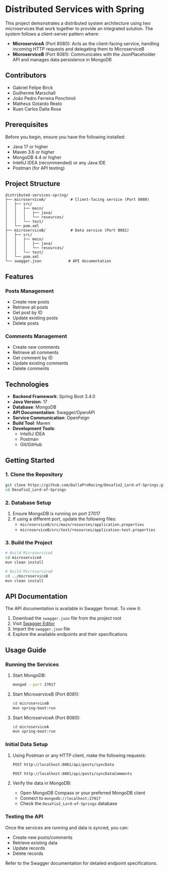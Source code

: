 # Distributed Services with Spring

This project demonstrates a distributed system architecture using two microservices that work together to provide an integrated solution. The system follows a client-server pattern where:

- **MicroserviceA** (Port 8080): Acts as the client-facing service, handling incoming HTTP requests and delegating them to MicroserviceB
- **MicroserviceB** (Port 8081): Communicates with the JsonPlaceholder API and manages data persistence in MongoDB

## Contributors

* Gabriel Felipe Birck
* Guilherme Marschall
* João Pedro Ferreira Ponchiroli
* Matheus Gotardo Reato
* Ruan Carlos Dalla Rosa


## Prerequisites

Before you begin, ensure you have the following installed:
- Java 17 or higher
- Maven 3.6 or higher
- MongoDB 4.4 or higher
- IntelliJ IDEA (recommended) or any Java IDE
- Postman (for API testing)

## Project Structure

```
distributed-services-spring/
├── microserviceA/           # Client-facing service (Port 8080)
│   ├── src/
│   │   ├── main/
│   │   │   ├── java/
│   │   │   └── resources/
│   │   └── test/
│   └── pom.xml
├── microserviceB/           # Data service (Port 8081)
│   ├── src/
│   │   ├── main/
│   │   │   ├── java/
│   │   │   └── resources/
│   │   └── test/
│   └── pom.xml
└── swagger.json            # API documentation
```

## Features

### Posts Management
- Create new posts
- Retrieve all posts
- Get post by ID
- Update existing posts
- Delete posts

### Comments Management
- Create new comments
- Retrieve all comments
- Get comment by ID
- Update existing comments
- Delete comments

## Technologies

- **Backend Framework**: Spring Boot 3.4.0
- **Java Version**: 17
- **Database**: MongoDB
- **API Documentation**: Swagger/OpenAPI
- **Service Communication**: OpenFeign
- **Build Tool**: Maven
- **Development Tools**:
    - IntelliJ IDEA
    - Postman
    - Git/GitHub

## Getting Started

### 1. Clone the Repository
```bash
git clone https://github.com/DallaProRacing/Desafio2_Lord-of-Springs.git
cd Desafio2_Lord-of-Springs
```

### 2. Database Setup
1. Ensure MongoDB is running on port 27017
2. If using a different port, update the following files:
    - `microserviceB/src/main/resources/application.properties`
    - `microserviceB/src/test/resources/application-test.properties`

### 3. Build the Project
```bash
# Build MicroserviceA
cd microserviceA
mvn clean install

# Build MicroserviceB
cd ../microserviceB
mvn clean install
```

## API Documentation

The API documentation is available in Swagger format. To view it:

1. Download the `swagger.json` file from the project root
2. Visit [Swagger Editor](https://editor.swagger.io/)
3. Import the `swagger.json` file
4. Explore the available endpoints and their specifications

## Usage Guide

### Running the Services

1. Start MongoDB:
   ```bash
   mongod --port 27017
   ```

2. Start MicroserviceB (Port 8081):
   ```bash
   cd microserviceB
   mvn spring-boot:run
   ```

3. Start MicroserviceA (Port 8080):
   ```bash
   cd microserviceA
   mvn spring-boot:run
   ```

### Initial Data Setup

1. Using Postman or any HTTP client, make the following requests:
   ```bash
   POST http://localhost:8081/api/posts/syncData

   POST http://localhost:8081/api/posts/syncDataComments
   ```

2. Verify the data in MongoDB:
    - Open MongoDB Compass or your preferred MongoDB client
    - Connect to `mongodb://localhost:27017`
    - Check the `Desafio2_Lord-of-Springs` database

### Testing the API

Once the services are running and data is synced, you can:
- Create new posts/comments
- Retrieve existing data
- Update records
- Delete records

Refer to the Swagger documentation for detailed endpoint specifications.


